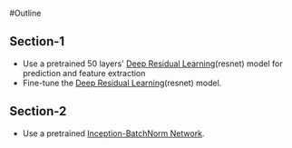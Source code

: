 #Outline 

## Section-1
* Use a pretrained 50 layers' [Deep Residual Learning](https://arxiv.org/abs/1512.03385)(resnet) model for prediction and feature extraction
* Fine-tune the [Deep Residual Learning](https://arxiv.org/abs/1512.03385)(resnet) model.

## Section-2
* Use a pretrained [Inception-BatchNorm Network](https://arxiv.org/abs/1502.03167).